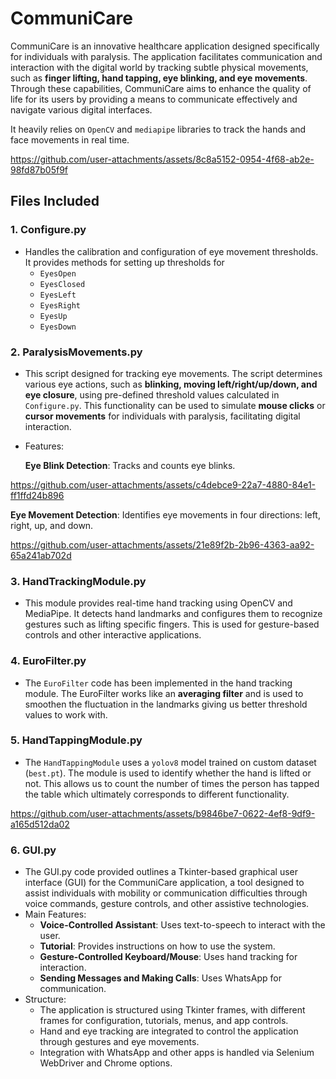 
# CommuniCare

CommuniCare is an innovative healthcare application designed specifically for individuals with paralysis. The application facilitates communication and interaction with the digital world by tracking subtle physical movements, such as **finger lifting, hand tapping, eye blinking, and eye movements**. Through these capabilities, CommuniCare aims to enhance the quality of life for its users by providing a means to communicate effectively and navigate various digital interfaces.

It heavily relies on `OpenCV` and `mediapipe` libraries to track the hands and face movements in real time.

https://github.com/user-attachments/assets/8c8a5152-0954-4f68-ab2e-98fd87b05f9f




## Files Included


### 1. Configure.py
* Handles the calibration and configuration of eye movement thresholds. It provides methods for setting up thresholds for
    * `EyesOpen`
    * `EyesClosed`
    * `EyesLeft`
    * `EyesRight`
    * `EyesUp`
    * `EyesDown`


### 2. ParalysisMovements.py
* This script designed for tracking eye movements. The script determines various eye actions, such as **blinking, moving left/right/up/down, and eye closure**, using pre-defined threshold values calculated in `Configure.py`. This functionality can be used to simulate **mouse clicks** or **cursor movements** for individuals with paralysis, facilitating digital interaction.
* Features:

  **Eye Blink Detection**: Tracks and counts eye blinks.




https://github.com/user-attachments/assets/c4debce9-22a7-4880-84e1-ff1ffd24b896


   **Eye Movement Detection**: Identifies eye movements in four directions: left, right, up, and down.
    



https://github.com/user-attachments/assets/21e89f2b-2b96-4363-aa92-65a241ab702d




### 3. HandTrackingModule.py
* This module provides real-time hand tracking using OpenCV and MediaPipe. It detects hand landmarks and configures them to recognize gestures such as lifting specific fingers. This is used for gesture-based controls and other interactive applications.

### 4. EuroFilter.py
* The `EuroFilter` code has been implemented in the hand tracking module. The EuroFilter works like an **averaging filter** and is used to smoothen the fluctuation in the landmarks giving us better threshold values to work with.

### 5. HandTappingModule.py
* The `HandTappingModule` uses a `yolov8` model trained on custom dataset (`best.pt`). The module is used to identify whether the hand is lifted or not. This allows us to count the number of times the person has tapped the table which ultimately corresponds to different functionality.



https://github.com/user-attachments/assets/b9846be7-0622-4ef8-9df9-a165d512da02



### 6. GUI.py
* The GUI.py code provided outlines a Tkinter-based graphical user interface (GUI) for the CommuniCare application, a tool designed to assist individuals with mobility or communication difficulties through voice commands, gesture controls, and other assistive technologies.
* Main Features:
    * **Voice-Controlled Assistant**: Uses text-to-speech to interact with the user.
    * **Tutorial**: Provides instructions on how to use the system.
    * **Gesture-Controlled Keyboard/Mouse**: Uses hand tracking for interaction.
    * **Sending Messages and Making Calls**: Uses WhatsApp for communication.
* Structure:
    * The application is structured using Tkinter frames, with different frames for configuration, tutorials, menus, and app controls.
    * Hand and eye tracking are integrated to control the application through gestures and eye movements.
    * Integration with WhatsApp and other apps is handled via Selenium WebDriver and Chrome options.




